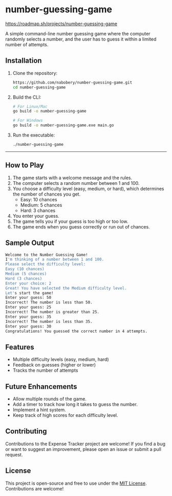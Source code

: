 # number-guessing-game

https://roadmap.sh/projects/number-guessing-game

A simple command-line number guessing game where the computer randomly selects a number, and the user has to guess it within a limited number of attempts.

## Installation

1. Clone the repository:

   ```bash
   https://github.com/nabobery/number-guessing-game.git
   cd number-guessing-game
   ```

2. Build the CLI:

   ```bash
   # For Linux/Mac
   go build -o number-guessing-game

   # For Windows
   go build -o number-guessing-game.exe main.go
   ```

3. Run the executable:

   ```bash
   ./number-guessing-game
   ```

---

## How to Play

1. The game starts with a welcome message and the rules.
2. The computer selects a random number between 1 and 100.
3. You choose a difficulty level (easy, medium, or hard), which determines the number of chances you get.
   - Easy: 10 chances
   - Medium: 5 chances
   - Hard: 3 chances
4. You enter your guess.
5. The game tells you if your guess is too high or too low.
6. The game ends when you guess correctly or run out of chances.

## Sample Output

```bash
Welcome to the Number Guessing Game!
I'm thinking of a number between 1 and 100.
Please select the difficulty level:
Easy (10 chances)
Medium (5 chances)
Hard (3 chances)
Enter your choice: 2
Great! You have selected the Medium difficulty level.
Let's start the game!
Enter your guess: 50
Incorrect! The number is less than 50.
Enter your guess: 25
Incorrect! The number is greater than 25.
Enter your guess: 35
Incorrect! The number is less than 35.
Enter your guess: 30
Congratulations! You guessed the correct number in 4 attempts.

```

## Features

- Multiple difficulty levels (easy, medium, hard)
- Feedback on guesses (higher or lower)
- Tracks the number of attempts

## Future Enhancements

- Allow multiple rounds of the game.
- Add a timer to track how long it takes to guess the number.
- Implement a hint system.
- Keep track of high scores for each difficulty level.

## Contributing

Contributions to the Expense Tracker project are welcome! If you find a bug or want to suggest an improvement, please open an issue or submit a pull request.

## License

This project is open-source and free to use under the [MIT License](LICENSE). Contributions are welcome!

```

```
